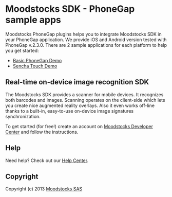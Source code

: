 # Moodstocks SDK - PhoneGap sample apps

Moodstocks PhoneGap plugins helps you to integrate Moodstocks SDK in your PhoneGap application. We provide iOS and Android version tested with PhoneGap v.2.3.0. There are 2 sample applications for each platform to help you get started:

* [Basic PhoneGap Demo](https://github.com/Moodstocks/moodstocks-phonegap-demo-app)
* [Sencha Touch Demo](https://github.com/Moodstocks/moodstocks-senchatouch-demo-app)

## Real-time on-device image recognition SDK

The Moodstocks SDK provides a scanner for mobile devices. It recognizes both barcodes and images. Scanning operates on the client-side which lets you create nice augmented reality overlays. Also it even works off-line thanks to a built-in, easy-to-use on-device image signatures synchronization.

To get started (for free!) create an account on [Moodstocks Developer Center](https://developers.moodstocks.com/) and follow the instructions.

## Help

Need help? Check out our [Help Center](http://help.moodstocks.com/).

## Copyright

Copyright (c) 2013 [Moodstocks SAS](http://www.moodstocks.com)
